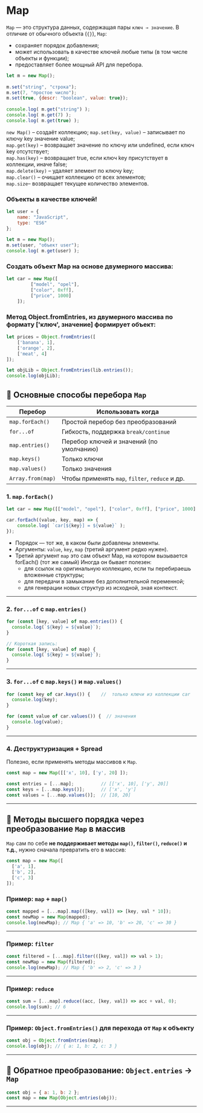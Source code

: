 # Map

`Map` — это структура данных, содержащая пары `ключ → значение`. В отличие от обычного объекта (`{}`), `Map`:
* сохраняет порядок добавления;
* может использовать в качестве ключей любые типы (в том числе объекты и функции);
* предоставляет более мощный API для перебора.

```javascript
let m = new Map();
 
m.set("string", "строка");
m.set(7, "простое число");
m.set(true, {descr: "boolean", value: true});
 
console.log( m.get("string") );
console.log( m.get(7) );
console.log( m.get(true) );
```


```new Map()``` – создаёт коллекцию;
```map.set(key, value)``` – записывает по ключу key значение value;  
```map.get(key)``` – возвращает значение по ключу или undefined, если ключ key отсутствует;  
```map.has(key)``` – возвращает true, если ключ key присутствует в коллекции, иначе false;  
```map.delete(key)``` – удаляет элемент по ключу key;  
```map.clear()``` – очищает коллекцию от всех элементов;  
```map.size```– возвращает текущее количество элементов.  


### Объекты в качестве ключей! 

```javascript
let user = {
    name: "JavaScript",
    type: "ES6"
};
 
let m = new Map();
m.set(user, "объект user");
console.log( m.get(user) );
```


### Создать объект Map на основе двумерного массива:
```javascript
let car = new Map([
         ["model", "opel"],
         ["color", 0xff],
         ["price", 1000]
    ]);
```

### Метод Object.fromEntries, из двумерного массива по формату ['ключ', значение] формирует объект:
```javascript
let prices = Object.fromEntries([
    ['banana', 1],
    ['orange', 2],
    ['meat', 4]
]);

let objLib = Object.fromEntries(lib.entries());
console.log(objLib);    
```




## 🔁 Основные способы перебора `Map`

| Перебор           | Использовать когда                              |
| ----------------- | ----------------------------------------------- |
| `map.forEach()`   | Простой перебор без преобразований              |
| `for...of`        | Гибкость, поддержка `break/continue`            |
| `map.entries()`   | Перебор ключей и значений (по умолчанию)        |
| `map.keys()`      | Только ключи                                    |
| `map.values()`    | Только значения                                 |
| `Array.from(map)` | Чтобы применять `map`, `filter`, `reduce` и др. |


### 1. **`map.forEach()`**

```js
let car = new Map([["model", "opel"], ["color", 0xff], ["price", 1000] ]);

car.forEach((value, key, map) => {
    console.log( `car[${key}] = ${value}` );
});
```
* Порядок — тот же, в каком были добавлены элементы.
* Аргументы: `value`, `key`, `map` (третий аргумент редко нужен).
* Третий аргумент `map` это сам объект Map, на котором вызывается forEach() (тот же самый)
  Иногда он бывает полезен:
    - для ссылок на оригинальную коллекцию, если ты перебираешь вложенные структуры;  
    - для передачи в замыкание без дополнительной переменной;
    - для генерации новых структур из исходной, зная контекст.

---

### 2. **`for...of` с `map.entries()`**

```js
for (const [key, value] of map.entries()) {
  console.log(`${key} = ${value}`);
}

// Короткая запись:
for (const [key, value] of map) {
  console.log(`${key} = ${value}`);
}
```
---

### 3. **`for...of` с `map.keys()` и `map.values()`**

```js
for (const key of car.keys()) {    //  только ключи из коллекции car
  console.log(key);
}

for (const value of car.values()) {  // значения
  console.log(value);
}
```

---

### 4. **Деструктуризация + Spread**
Полезно, если применять методы массивов к `Map`.

```js
const map = new Map([['x', 10], ['y', 20] ]);

const entries = [...map];          // [['x', 10], ['y', 20]]
const keys = [...map.keys()];      // ['x', 'y']
const values = [...map.values()];  // [10, 20]
```
---


## 🧠 Методы высшего порядка через преобразование `Map` в массив

`Map` сам по себе **не поддерживает методы `map()`, `filter()`, `reduce()` и т.д.**, нужно сначала превратить его в массив:

```js
const map = new Map([
  ['a', 1],
  ['b', 2],
  ['c', 3]
]);
```

### Пример: `map` + `map()`

```js
const mapped = [...map].map(([key, val]) => [key, val * 10]);
const newMap = new Map(mapped);
console.log(newMap); // Map { 'a' => 10, 'b' => 20, 'c' => 30 }
```

---

### Пример: `filter`

```js
const filtered = [...map].filter(([key, val]) => val > 1);
const newMap = new Map(filtered);
console.log(newMap); // Map { 'b' => 2, 'c' => 3 }
```

---

### Пример: `reduce`

```js
const sum = [...map].reduce((acc, [key, val]) => acc + val, 0);
console.log(sum); // 6
```

---

### Пример: `Object.fromEntries()` для перехода от `Map` к объекту

```js
const obj = Object.fromEntries(map);
console.log(obj); // { a: 1, b: 2, c: 3 }
```

---

## 🔄 Обратное преобразование: `Object.entries` → `Map`

```js
const obj = { a: 1, b: 2 };
const map = new Map(Object.entries(obj));
```
---